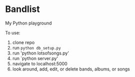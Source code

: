 # Bandlist
My Python playground

To use:
1. clone repo
2. run `python db_setup.py`
3. run 'python lotsofsongs.py'
4. run `python server.py'
5. navigate to localhost:5000
6. look around, add, edit, or delete bands, albums, or songs
